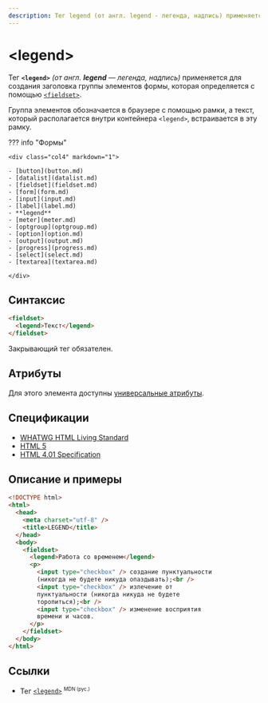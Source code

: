 ```yaml
---
description: Тег legend (от англ. legend - легенда, надпись) применяется для создания заголовка группы элементов формы, которая определяется с помощью fieldset
---
```


# &lt;legend&gt;

Тег **`<legend>`** _(от англ. **legend** — легенда, надпись)_ применяется для создания заголовка группы элементов формы, которая определяется с помощью [`<fieldset>`](fieldset.md).

Группа элементов обозначается в браузере с помощью рамки, а текст, который располагается внутри контейнера `<legend>`, встраивается в эту рамку.

??? info "Формы"

    <div class="col4" markdown="1">

    - [button](button.md)
    - [datalist](datalist.md)
    - [fieldset](fieldset.md)
    - [form](form.md)
    - [input](input.md)
    - [label](label.md)
    - **legend**
    - [meter](meter.md)
    - [optgroup](optgroup.md)
    - [option](option.md)
    - [output](output.md)
    - [progress](progress.md)
    - [select](select.md)
    - [textarea](textarea.md)

    </div>

## Синтаксис

```html
<fieldset>
  <legend>Текст</legend>
</fieldset>
```

Закрывающий тег обязателен.

## Атрибуты

Для этого элемента доступны [универсальные атрибуты](uni-attr.md).

## Спецификации

- [WHATWG HTML Living Standard](https://html.spec.whatwg.org/multipage/forms.html#the-label-element)
- [HTML 5](http://www.w3.org/TR/html5/forms.html#the-label-element)
- [HTML 4.01 Specification](http://www.w3.org/TR/html401/interact/forms.html#h-17.9.1)

## Описание и примеры

```html
<!DOCTYPE html>
<html>
  <head>
    <meta charset="utf-8" />
    <title>LEGEND</title>
  </head>
  <body>
    <fieldset>
      <legend>Работа со временем</legend>
      <p>
        <input type="checkbox" /> создание пунктуальности
        (никогда не будете никуда опаздывать);<br />
        <input type="checkbox" /> излечение от
        пунктуальности (никогда никуда не будете
        торопиться);<br />
        <input type="checkbox" /> изменение восприятия
        времени и часов.
      </p>
    </fieldset>
  </body>
</html>
```

## Ссылки

- Тег [`<legend>`](https://developer.mozilla.org/ru/docs/Web/HTML/Element/legend) <sup><small>MDN (рус.)</small></sup>
